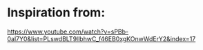 # Inspiration from:

https://www.youtube.com/watch?v=sPBb-0al7Y0&list=PLswdBLT9llbhwC_f46EB0xgKOnwWdErY2&index=17
